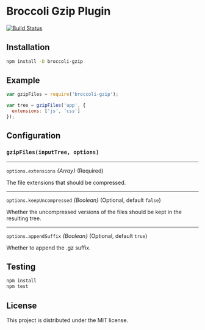 # Broccoli Gzip Plugin

[![Build Status](https://travis-ci.org/salsify/broccoli-gzip.svg?branch=feature%2Ftravis)](https://travis-ci.org/salsify/broccoli-gzip)

## Installation

```bash
npm install -D broccoli-gzip
```

## Example

```javascript
var gzipFiles = require('broccoli-gzip');

var tree = gzipFiles('app', {
  extensions: ['js', 'css']
});
```

## Configuration

### `gzipFiles(inputTree, options)`

---

`options.extensions` *{Array}* (Required)

The file extensions that should be compressed.

---

`options.keepUncompressed` *{Boolean}* (Optional, default `false`)

Whether the uncompressed versions of the files should be kept in the resulting tree.

---

`options.appendSuffix` *{Boolean}* (Optional, default `true`)

Whether to append the .gz suffix.

## Testing

```bash
npm install
npm test
```

## License

This project is distributed under the MIT license.
